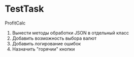 # TestTask
ProfitCalc

1. Вынести методы обработки JSON в отдельный класс
2. Добавить возможность выбора валют
3. Добавить логирование ошибок
4. Назначить "горячии" кнопки
